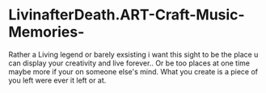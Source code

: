 # LivinafterDeath.ART-Craft-Music-Memories-
Rather a Living legend or barely exsisting i want this sight to be the place u can display your creativity  and live forever..
Or be too places at one time maybe more if your on someone else's mind. What you create is a piece of you left were ever it left or at.

